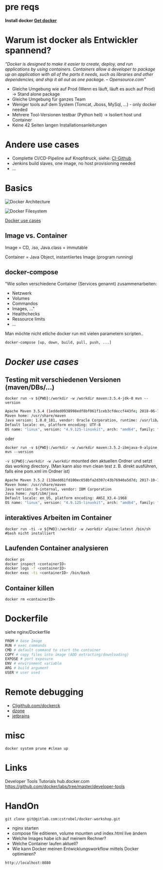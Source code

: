 # pre reqs

**Install docker [Get docker](https://www.docker.com/get-started)**

# Warum ist docker als Entwickler spannend?
*"Docker is designed to make it easier to create, deploy, and run applications by using containers. Containers allow a developer to package up an application with all of the parts it needs, such as libraries and other dependencies, and ship it all out as one package. – Opensource.com"*

- Gleiche Umgebung wie auf Prod (Wenn es läuft, läuft es auch auf Prod) -> Stand alone package
- Gleiche Umgebung für ganzes Team
- Weniger tools auf dem System (Tomcat, Jboss, MySql, ...) - only docker needed
- Mehrere Tool-Versionen testbar (Python hell) -> Isoliert host und Container
- Keine 42 Seiten langen Installationsanleitungen

# Andere use cases
- Complette CI/CD-Pipeline auf Knopfdruck, siehe: [CI-Github](https://github.com/marcelbirkner/docker-ci-tool-stack) 
- Jenkins build slaves, one image, no host provisioning needed
- ...

# Basics
![Docker Architecture](https://docs.docker.com/engine/images/architecture.svg)

![Docker Filesystem](https://www.mundodocker.com.br/wp-content/uploads/2015/06/docker-filesystems-busyboxrw.png)

[Docker use cases](https://www.docker.com/why-docker)
  
## Image vs. Container

Image = CD, .iso, Java.class = immutable

Container = Java Object, instantiiertes Image (program running)

## docker-compose
"Wie sollen verschiedene Container (Services genannt) zusammenarbeiten:
- Netzwerk
- Volumes
- Commandos
- Images, ..."
- Healthchecks
- Ressource limits
- ...

Man möchte nicht etliche docker run mit vielen parametern scripten..

`docker-compose [up, down, build, pull, push, ...]`

# *Docker use cases*
## Testing mit verschiedenen Versionen (maven/DBs/...)
`docker run -v ${PWD}:/workdir -w /workdir maven:3.5.4-jdk-8 mvn --version` 

```bash 
Apache Maven 3.5.4 (1edded0938998edf8bf061f1ceb3cfdeccf443fe; 2018-06-17T18:33:14Z)
Maven home: /usr/share/maven
Java version: 1.8.0_181, vendor: Oracle Corporation, runtime: /usr/lib/jvm/java-8-openjdk-amd64/jre
Default locale: en, platform encoding: UTF-8
OS name: "linux", version: "4.9.125-linuxkit", arch: "amd64", family: "unix"
```

oder

`docker run -v ${PWD}:/workdir -w /workdir maven:3.5.2-ibmjava-9-alpine mvn --version`

`-v ${PWD}:/workdir -w /workdir` mounted den aktuellen Ordner und setzt das working directory. (Man kann also mvn clean test z. B. direkt ausführen, falls eine pom.xml im Ordner ist)


```bash
Apache Maven 3.5.2 (138edd61fd100ec658bfa2d307c43b76940a5d7d; 2017-10-18T07:58:13Z)
Maven home: /usr/share/maven
Java version: 9-internal, vendor: IBM Corporation
Java home: /opt/ibm/java
Default locale: en_US, platform encoding: ANSI_X3.4-1968
OS name: "linux", version: "4.9.125-linuxkit", arch: "amd64", family: "unix"
```

## interaktives Arbeiten im Container

`docker run -ti -v ${PWD}:/workdir -w /workdir alpine:latest /bin/sh #bash nicht installiert`



## Laufenden Container analysieren
```bash
docker ps 
docker inspect <containerID>
docker logs -f <containerID>
docker exec -ti <containerID> /bin/bash
```

## Container killen
`docker rm <containerID>`

# Dockerfile
siehe nginx/Dockerfile

```bash
FROM # base Image
RUN # exec commands
CMD # default command to start the container
COPY # copy files into image (ADD extracting/downloading)
EXPOSE # port exposure
ENV # environment variable
ARG # build argument
USER # user used
```
# Remote debugging
- [Cligithub.com/dockerck](https://github.com/docker/labs/blob/master/developer-tools/java-debugging/IntelliJ-README.md)
- [dzone](https://dzone.com/articles/deploy-to-wildfly-and-docker-from-intellij-using-m)
- [jetbrains](https://www.jetbrains.com/help/idea/deploying-a-web-app-into-wildfly-container.html)


# misc
`docker system prune #clean up`
# Links
Developer Tools Tutorials
hub.docker.com
https://github.com/docker/labs/tree/master/developer-tools 


# HandOn

`git clone git@gitlab.com:cstrobel/docker-workshop.git`

- nginx starten
- compose file editieren, volume mounten und index.html live ändern
- Welche Images habe ich auf meinem Rechner?
- Welche Container laufen aktuell?
- Wie kann Docker meinen Entwicklungsworkflow mittels Docker optimieren?

`http://localhost:8080`
